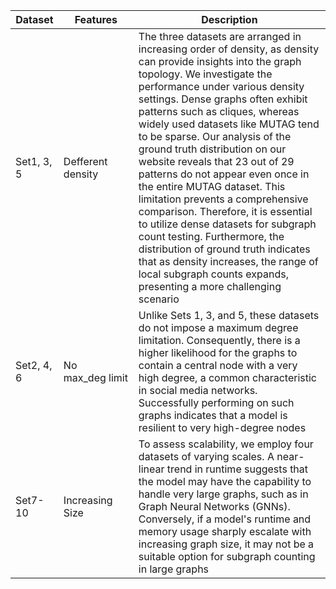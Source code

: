 | Dataset    | Features          | Description                                                                                                                                                                                                                                                                                                                                                                                                                                                                                                                                                                                                                                                                                                                                                              |
| ---------- | ----------------- | ------------------------------------------------------------------------------------------------------------------------------------------------------------------------------------------------------------------------------------------------------------------------------------------------------------------------------------------------------------------------------------------------------------------------------------------------------------------------------------------------------------------------------------------------------------------------------------------------------------------------------------------------------------------------------------------------------------------------------------------------------------------------ |
| Set1, 3, 5 | Defferent density | The three datasets are arranged in increasing order of density, as density can provide insights into the graph topology. We investigate the performance under various density settings. Dense graphs often exhibit patterns such as cliques, whereas widely used datasets like MUTAG tend to be sparse. Our analysis of the ground truth distribution on our website reveals that 23 out of 29 patterns do not appear even once in the entire MUTAG dataset. This limitation prevents a comprehensive comparison. Therefore, it is essential to utilize dense datasets for subgraph count testing. Furthermore, the distribution of ground truth indicates that as density increases, the range of local subgraph counts expands, presenting a more challenging scenario |
| Set2, 4, 6 | No max_deg limit | Unlike Sets 1, 3, and 5, these datasets do not impose a maximum degree limitation. Consequently, there is a higher likelihood for the graphs to contain a central node with a very high degree, a common characteristic in social media networks. Successfully performing on such graphs indicates that a model is resilient to very high-degree nodes                                                                                                                                                                                                                                                                                                                                                                                                                   |
| Set7-10    | Increasing Size   | To assess scalability, we employ four datasets of varying scales. A near-linear trend in runtime suggests that the model may have the capability to handle very large graphs, such as in Graph Neural Networks (GNNs). Conversely, if a model's runtime and memory usage sharply escalate with increasing graph size, it may not be a suitable option for subgraph counting in large graphs                                                                                                                                                                                                                                                                                                                                                                              |
